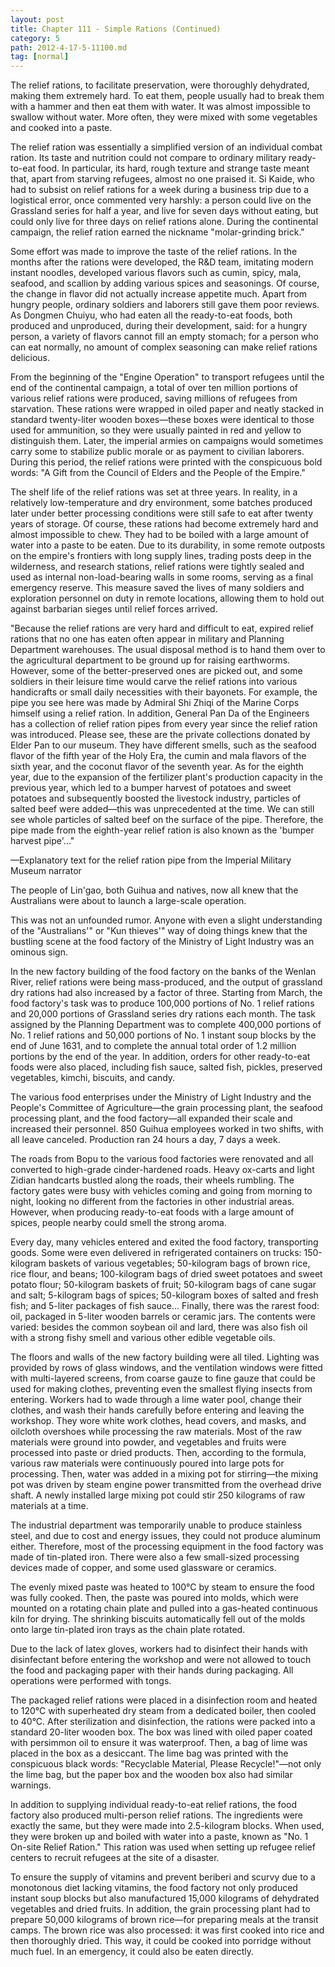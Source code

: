 ```yaml
---
layout: post
title: Chapter 111 - Simple Rations (Continued)
category: 5
path: 2012-4-17-5-11100.md
tag: [normal]
---
```


The relief rations, to facilitate preservation, were thoroughly dehydrated, making them extremely hard. To eat them, people usually had to break them with a hammer and then eat them with water. It was almost impossible to swallow without water. More often, they were mixed with some vegetables and cooked into a paste.

The relief ration was essentially a simplified version of an individual combat ration. Its taste and nutrition could not compare to ordinary military ready-to-eat food. In particular, its hard, rough texture and strange taste meant that, apart from starving refugees, almost no one praised it. Si Kaide, who had to subsist on relief rations for a week during a business trip due to a logistical error, once commented very harshly: a person could live on the Grassland series for half a year, and live for seven days without eating, but could only live for three days on relief rations alone. During the continental campaign, the relief ration earned the nickname "molar-grinding brick."

Some effort was made to improve the taste of the relief rations. In the months after the rations were developed, the R&D team, imitating modern instant noodles, developed various flavors such as cumin, spicy, mala, seafood, and scallion by adding various spices and seasonings. Of course, the change in flavor did not actually increase appetite much. Apart from hungry people, ordinary soldiers and laborers still gave them poor reviews. As Dongmen Chuiyu, who had eaten all the ready-to-eat foods, both produced and unproduced, during their development, said: for a hungry person, a variety of flavors cannot fill an empty stomach; for a person who can eat normally, no amount of complex seasoning can make relief rations delicious.

From the beginning of the "Engine Operation" to transport refugees until the end of the continental campaign, a total of over ten million portions of various relief rations were produced, saving millions of refugees from starvation. These rations were wrapped in oiled paper and neatly stacked in standard twenty-liter wooden boxes—these boxes were identical to those used for ammunition, so they were usually painted in red and yellow to distinguish them. Later, the imperial armies on campaigns would sometimes carry some to stabilize public morale or as payment to civilian laborers. During this period, the relief rations were printed with the conspicuous bold words: "A Gift from the Council of Elders and the People of the Empire."

The shelf life of the relief rations was set at three years. In reality, in a relatively low-temperature and dry environment, some batches produced later under better processing conditions were still safe to eat after twenty years of storage. Of course, these rations had become extremely hard and almost impossible to chew. They had to be boiled with a large amount of water into a paste to be eaten. Due to its durability, in some remote outposts on the empire's frontiers with long supply lines, trading posts deep in the wilderness, and research stations, relief rations were tightly sealed and used as internal non-load-bearing walls in some rooms, serving as a final emergency reserve. This measure saved the lives of many soldiers and exploration personnel on duty in remote locations, allowing them to hold out against barbarian sieges until relief forces arrived.

"Because the relief rations are very hard and difficult to eat, expired relief rations that no one has eaten often appear in military and Planning Department warehouses. The usual disposal method is to hand them over to the agricultural department to be ground up for raising earthworms. However, some of the better-preserved ones are picked out, and some soldiers in their leisure time would carve the relief rations into various handicrafts or small daily necessities with their bayonets. For example, the pipe you see here was made by Admiral Shi Zhiqi of the Marine Corps himself using a relief ration. In addition, General Pan Da of the Engineers has a collection of relief ration pipes from every year since the relief ration was introduced. Please see, these are the private collections donated by Elder Pan to our museum. They have different smells, such as the seafood flavor of the fifth year of the Holy Era, the cumin and mala flavors of the sixth year, and the coconut flavor of the seventh year. As for the eighth year, due to the expansion of the fertilizer plant's production capacity in the previous year, which led to a bumper harvest of potatoes and sweet potatoes and subsequently boosted the livestock industry, particles of salted beef were added—this was unprecedented at the time. We can still see whole particles of salted beef on the surface of the pipe. Therefore, the pipe made from the eighth-year relief ration is also known as the 'bumper harvest pipe'..."

—Explanatory text for the relief ration pipe from the Imperial Military Museum narrator

The people of Lin'gao, both Guihua and natives, now all knew that the Australians were about to launch a large-scale operation.

This was not an unfounded rumor. Anyone with even a slight understanding of the "Australians'" or "Kun thieves'" way of doing things knew that the bustling scene at the food factory of the Ministry of Light Industry was an ominous sign.

In the new factory building of the food factory on the banks of the Wenlan River, relief rations were being mass-produced, and the output of grassland dry rations had also increased by a factor of three. Starting from March, the food factory's task was to produce 100,000 portions of No. 1 relief rations and 20,000 portions of Grassland series dry rations each month. The task assigned by the Planning Department was to complete 400,000 portions of No. 1 relief rations and 50,000 portions of No. 1 instant soup blocks by the end of June 1631, and to complete the annual total order of 1.2 million portions by the end of the year. In addition, orders for other ready-to-eat foods were also placed, including fish sauce, salted fish, pickles, preserved vegetables, kimchi, biscuits, and candy.

The various food enterprises under the Ministry of Light Industry and the People's Committee of Agriculture—the grain processing plant, the seafood processing plant, and the food factory—all expanded their scale and increased their personnel. 850 Guihua employees worked in two shifts, with all leave canceled. Production ran 24 hours a day, 7 days a week.

The roads from Bopu to the various food factories were renovated and all converted to high-grade cinder-hardened roads. Heavy ox-carts and light Zidian handcarts bustled along the roads, their wheels rumbling. The factory gates were busy with vehicles coming and going from morning to night, looking no different from the factories in other industrial areas. However, when producing ready-to-eat foods with a large amount of spices, people nearby could smell the strong aroma.

Every day, many vehicles entered and exited the food factory, transporting goods. Some were even delivered in refrigerated containers on trucks: 150-kilogram baskets of various vegetables; 50-kilogram bags of brown rice, rice flour, and beans; 100-kilogram bags of dried sweet potatoes and sweet potato flour; 50-kilogram baskets of fruit; 50-kilogram bags of cane sugar and salt; 5-kilogram bags of spices; 50-kilogram boxes of salted and fresh fish; and 5-liter packages of fish sauce... Finally, there was the rarest food: oil, packaged in 5-liter wooden barrels or ceramic jars. The contents were varied: besides the common soybean oil and lard, there was also fish oil with a strong fishy smell and various other edible vegetable oils.

The floors and walls of the new factory building were all tiled. Lighting was provided by rows of glass windows, and the ventilation windows were fitted with multi-layered screens, from coarse gauze to fine gauze that could be used for making clothes, preventing even the smallest flying insects from entering. Workers had to wade through a lime water pool, change their clothes, and wash their hands carefully before entering and leaving the workshop. They wore white work clothes, head covers, and masks, and oilcloth overshoes while processing the raw materials. Most of the raw materials were ground into powder, and vegetables and fruits were processed into paste or dried products. Then, according to the formula, various raw materials were continuously poured into large pots for processing. Then, water was added in a mixing pot for stirring—the mixing pot was driven by steam engine power transmitted from the overhead drive shaft. A newly installed large mixing pot could stir 250 kilograms of raw materials at a time.

The industrial department was temporarily unable to produce stainless steel, and due to cost and energy issues, they could not produce aluminum either. Therefore, most of the processing equipment in the food factory was made of tin-plated iron. There were also a few small-sized processing devices made of copper, and some used glassware or ceramics.

The evenly mixed paste was heated to 100°C by steam to ensure the food was fully cooked. Then, the paste was poured into molds, which were mounted on a rotating chain plate and pulled into a gas-heated continuous kiln for drying. The shrinking biscuits automatically fell out of the molds onto large tin-plated iron trays as the chain plate rotated.

Due to the lack of latex gloves, workers had to disinfect their hands with disinfectant before entering the workshop and were not allowed to touch the food and packaging paper with their hands during packaging. All operations were performed with tongs.

The packaged relief rations were placed in a disinfection room and heated to 120°C with superheated dry steam from a dedicated boiler, then cooled to 40°C. After sterilization and disinfection, the rations were packed into a standard 20-liter wooden box. The box was lined with oiled paper coated with persimmon oil to ensure it was waterproof. Then, a bag of lime was placed in the box as a desiccant. The lime bag was printed with the conspicuous black words: "Recyclable Material, Please Recycle!"—not only the lime bag, but the paper box and the wooden box also had similar warnings.

In addition to supplying individual ready-to-eat relief rations, the food factory also produced multi-person relief rations. The ingredients were exactly the same, but they were made into 2.5-kilogram blocks. When used, they were broken up and boiled with water into a paste, known as "No. 1 On-site Relief Ration." This ration was used when setting up refugee relief centers to recruit refugees at the site of a disaster.

To ensure the supply of vitamins and prevent beriberi and scurvy due to a monotonous diet lacking vitamins, the food factory not only produced instant soup blocks but also manufactured 15,000 kilograms of dehydrated vegetables and dried fruits. In addition, the grain processing plant had to prepare 50,000 kilograms of brown rice—for preparing meals at the transit camps. The brown rice was also processed: it was first cooked into rice and then thoroughly dried. This way, it could be cooked into porridge without much fuel. In an emergency, it could also be eaten directly.